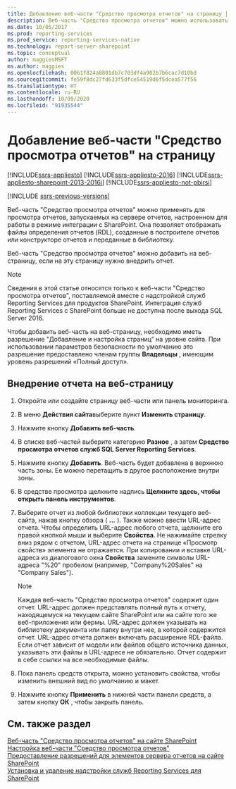 ```yaml
---
title: Добавление веб-части "Средство просмотра отчетов" на страницу | Документы Майкрософт
description: Веб-часть "Средство просмотра отчетов" можно использовать для просмотра отчетов, которые создаются в службах SQL Server Reporting Services в режиме интеграции с SharePoint.
ms.date: 10/05/2017
ms.prod: reporting-services
ms.prod_service: reporting-services-native
ms.technology: report-server-sharepoint
ms.topic: conceptual
author: maggiesMSFT
ms.author: maggies
ms.openlocfilehash: 0061f824a8801db7c703df4a902b7b6cac7d10bd
ms.sourcegitcommit: fe59f8dc27fd633f5dfce54519d6f5dcea577f56
ms.translationtype: HT
ms.contentlocale: ru-RU
ms.lasthandoff: 10/09/2020
ms.locfileid: "91935544"
---
```

# <a name="add-the-report-viewer-web-part-to-a-web-page"></a>Добавление веб-части "Средство просмотра отчетов" на страницу

[!INCLUDE[ssrs-appliesto](../../includes/ssrs-appliesto.md)] [!INCLUDE[ssrs-appliesto-2016](../../includes/ssrs-appliesto-2016.md)] [!INCLUDE[ssrs-appliesto-sharepoint-2013-2016i](../../includes/ssrs-appliesto-sharepoint-2013-2016.md)] [!INCLUDE[ssrs-appliesto-not-pbirsi](../../includes/ssrs-appliesto-not-pbirs.md)]

[!INCLUDE [ssrs-previous-versions](../../includes/ssrs-previous-versions.md)]

Веб-часть "Средство просмотра отчетов" можно применять для просмотра отчетов, запускаемых на сервере отчетов, настроенном для работы в режиме интеграции с SharePoint. Она позволяет отображать файлы определения отчетов (RDL), созданные в построителе отчетов или конструкторе отчетов и переданные в библиотеку.

Веб-часть "Средство просмотра отчетов" можно добавить на веб-страницу, если на эту страницу нужно внедрить отчет.

> [!NOTE]
> Сведения в этой статье относятся только к веб-части "Средство просмотра отчетов", поставляемой вместе с надстройкой служб Reporting Services для продуктов SharePoint. Интеграция служб Reporting Services с SharePoint больше не доступна после выхода SQL Server 2016.

Чтобы добавить веб-часть на веб-страницу, необходимо иметь разрешение "Добавление и настройка страниц" на уровне сайта. При использовании параметров безопасности по умолчанию это разрешение предоставлено членам группы **Владельцы** , имеющим уровень разрешений «Полный доступ».

## <a name="to-embed-a-report-in-a-web-page"></a>Внедрение отчета на веб-страницу

1.  Откройте или создайте страницу веб-части или панель мониторинга.  
  
2.  В меню **Действия сайта**выберите пункт **Изменить страницу**.  
  
3.  Нажмите кнопку **Добавить веб-часть**.  
  
4.  В списке веб-частей выберите категорию **Разное** , а затем **Средство просмотра отчетов служб SQL Server Reporting Services**.  
  
5.  Нажмите кнопку **Добавить**. Веб-часть будет добавлена в верхнюю часть зоны. Ее можно перетащить в другое расположение внутри зоны.  
  
6.  В средстве просмотра щелкните надпись **Щелкните здесь, чтобы открыть панель инструментов**.  
  
7.  Выберите отчет из любой библиотеки коллекции текущего веб-сайта, нажав кнопку обзора ( **...** ). Также можно ввести URL-адрес отчета. Чтобы определить URL-адрес любого отчета, щелкните его правой кнопкой мыши и выберите **Свойства**. Не нажимайте стрелку вниз рядом с отчетом, URL-адрес отчета на странице «Просмотр свойств» элемента не отражается. При копировании и вставке URL-адреса из диалогового окна **Свойства** замените символы URL-адреса "%20" пробелом (например, "Company%20Sales" на "Company Sales").  
  
    > [!NOTE]  
    >  Каждая веб-часть "Средство просмотра отчетов" содержит один отчет. URL-адрес должен представлять полный путь к отчету, находящемуся на текущем сайте SharePoint или на сайте того же веб-приложения или фермы. URL-адрес должен указывать на библиотеку документа или папку внутри нее, в которой содержится отчет. URL-адрес отчета должен включать расширение RDL-файла. Если отчет зависит от модели или файлов общего источника данных, указывать эти файлы в URL-адресе не обязательно. Отчет содержит в себе ссылки на все необходимые файлы.  
  
8.  Пока панель средств открыта, можно установить свойства, чтобы изменить внешний вид по умолчанию и макет.  
  
9. Нажмите кнопку **Применить** в нижней части панели средств, а затем кнопку **ОК** , чтобы закрыть панель.  
  
## <a name="see-also"></a>См. также раздел

 [Веб-часть "Средство просмотра отчетов" на сайте SharePoint](./report-viewer-web-part-sharepoint-site.md)   
 [Настройка веб-части "Средство просмотра отчетов"](../../reporting-services/report-server-sharepoint/customize-the-report-viewer-web-part.md)   
 [Предоставление разрешений для элементов сервера отчетов на сайте SharePoint](../../reporting-services/security/granting-permissions-on-report-server-items-on-a-sharepoint-site.md)   
 [Установка и удаление надстройки служб Reporting Services для SharePoint](../../reporting-services/install-windows/install-or-uninstall-the-reporting-services-add-in-for-sharepoint.md)